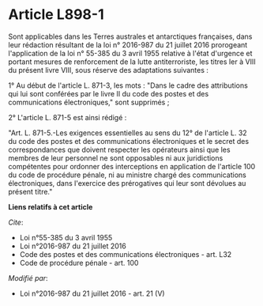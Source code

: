 # Article L898-1

Sont applicables dans les Terres australes et antarctiques françaises, dans leur rédaction résultant de la  loi n° 2016-987
du 21 juillet 2016 prorogeant l'application de la  loi n° 55-385 du 3 avril 1955 relative à l'état d'urgence et portant
mesures de renforcement de la lutte antiterroriste, les titres Ier à VIII du présent livre VIII, sous réserve des adaptations
suivantes : 

1° Au début de l'article L. 871-3, les mots : "Dans le cadre des attributions qui lui sont conférées par le livre II du code
des postes et des communications électroniques," sont supprimés ; 

2° L'article L. 871-5 est ainsi rédigé : 

"Art. L. 871-5.-Les exigences essentielles au sens du 12° de l'article L. 32 du code des postes et des communications
électroniques et le secret des correspondances que doivent respecter les opérateurs ainsi que les membres de leur personnel
ne sont opposables ni aux juridictions compétentes pour ordonner des interceptions en application de l'article 100 du code de
procédure pénale, ni au ministre chargé des communications électroniques, dans l'exercice des prérogatives qui leur sont
dévolues au présent titre."

**Liens relatifs à cet article**

_Cite_:

  - Loi n°55-385 du 3 avril 1955
  - Loi n°2016-987 du 21 juillet 2016
  - Code des postes et des communications électroniques - art. L32
  - Code de procédure pénale - art. 100

_Modifié par_:

  - Loi n°2016-987 du 21 juillet 2016 - art. 21 (V)

